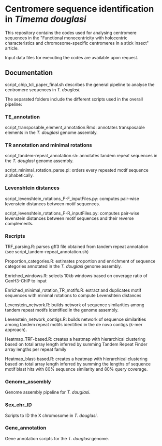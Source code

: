 # Centromere sequence identification in _Timema douglasi_

This repository contains the codes used for analysing centromere sequences in the "Functional monocentricity with holocentric characteristics and chromosome-specific centromeres in a stick insect" article.

Input data files for executing the codes are available upon request.

## Documentation

script_chip_tdi_paper_final.sh describes the general pipeline to analyse the centromere sequences in _T. douglasi_.

The separated folders include the different scripts used in the overall pipeline:

### TE_annotation
script_transposable_element_annotation.Rmd: annotates transposable elements in the _T. douglasi_ genome assembly.

### TR annotation and minimal rotations
script_tandem-repeat_annotation.sh: annotates tandem repeat sequences in the _T. douglasi_ genome assembly.

script_minimal_rotation_parse.pl: orders every repeated motif sequence alphabetically.

### Levenshtein distances
script_levenshtein_rotations_F-F_inputFiles.py: computes pair-wise levenstein distances between motif sequences.

script_levenshtein_rotations_F-R_inputFiles.py: computes pair-wise levenstein distances between motif sequences and their reverse complements.

### Rscripts
TRF_parsing.R: parses gff3 file obtained from tandem repeat annotation (see script_tandem-repeat_annotation.sh)

Proportion_categories.R: estimates proportion and enrichment of sequence categories annotated in the _T. douglasi_ genome assembly.

Enriched_windows.R: selects 10kb windows based on coverage ratio of CenH3-ChIP to input

Enriched_minimal_rotation_TR_motifs.R: extract and duplicates motif sequences with minimal rotations to compute Levenshtein distances

Levenstein_network.R: builds network of sequence similarities among tandem repeat motifs identified in the genome assembly.

Levenstein_network_contigs.R: builds network of sequence similarities among tandem repeat motifs identified in the de novo contigs (k-mer approach).

Heatmap_TRF-based.R: creates a heatmap with hierarchical clustering based on total array length inferred by summing Tandem Repeat Finder array lengths per repeat family

Heatmap_blast-based.R: creates a heatmap with hierarchical clustering based on total array length inferred by summing the lengths of sequence motif blast hits with 80% sequence similarity and 80% query coverage.

### Genome_assembly
Genome assembly pipeline for _T. douglasi_.

### Sex_chr_ID
Scripts to ID the X chromosome in _T. douglasi_.

### Gene_annotation
Gene annotation scripts for the _T. douglasi_ genome.

